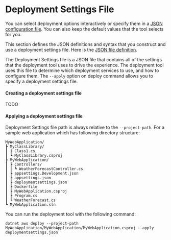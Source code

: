 # Deployment Settings File

You can select deployment options interactively or specify them in a [JSON configuration file](docs/features/config-file.md). You can also keep the default values that the tool selects for you.

This section defines the JSON definitions and syntax that you construct and use a deployment settings file. Here is the [JSON file definition](https://github.com/aws/aws-dotnet-deploy/tree/main/src/AWS.Deploy.Recipes/RecipeDefinitions).

The Deployment Settings file is a JSON file that contains all of the settings that the deployment tool uses to drive the experience. The deployment tool uses this file to determine which deployment services to use, and how to configure them. The `--apply` option on deploy command allows you to specify a deployment settings file.

#### Creating a deployment settings file
TODO

#### Applying a deployment settings file

Deployment Settings file path is always relative to the `--project-path`. For a sample web application which has following directory structure:

    MyWebApplication/
    ┣ MyClassLibrary/
    ┃ ┣ Class1.cs
    ┃ ┗ MyClassLibrary.csproj
    ┣ MyWebApplication/
    ┃ ┣ Controllers/
    ┃ ┃ ┗ WeatherForecastController.cs
    ┃ ┣ appsettings.Development.json
    ┃ ┣ appsettings.json
    ┃ ┣ deploymentsettings.json
    ┃ ┣ Dockerfile
    ┃ ┣ MyWebApplication.csproj
    ┃ ┣ Program.cs
    ┃ ┗ WeatherForecast.cs
    ┗ MyWebApplication.sln

You can run the deployment tool with the following command:

`dotnet aws deploy --project-path MyWebApplication/MyWebApplication/MyWebApplication.csproj --apply deploymentsettings.json`

